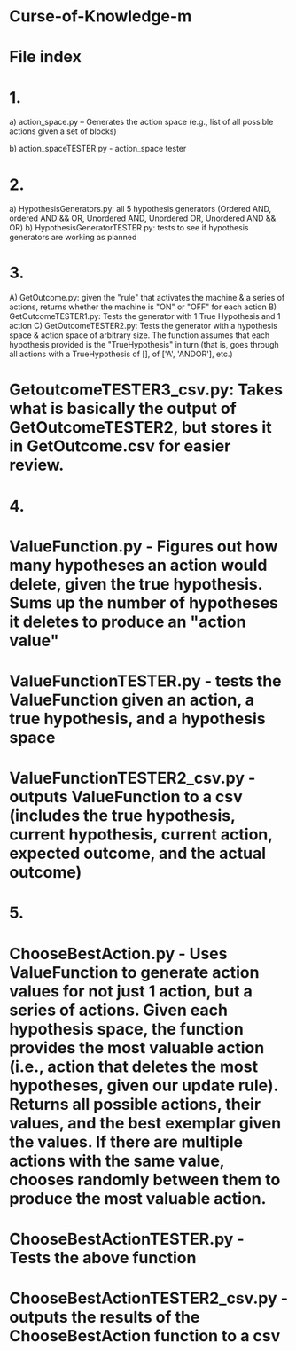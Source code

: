 # Curse-of-Knowledge-m
# File index

# 1.
a) action_space.py – Generates the action space (e.g., list of all possible actions given a set of blocks)
  
b) action_spaceTESTER.py - action_space tester

# 2. 
a) HypothesisGenerators.py: all 5 hypothesis generators (Ordered AND, ordered AND && OR, Unordered AND, Unordered OR, Unordered AND &&                                OR)
b) HypothesisGeneratorTESTER.py: tests to see if hypothesis generators are working as planned

# 3. 
A) GetOutcome.py: given the "rule" that activates the machine & a series of actions, returns whether the machine is "ON" or "OFF" for                       each action
B) GetOutcomeTESTER1.py: Tests the generator with 1 True Hypothesis and 1 action
C) GetOutcomeTESTER2.py: Tests the generator with a hypothesis space & action space of arbitrary size. The function assumes that each                                hypothesis provided is the "TrueHypothesis" in turn (that is, goes through all actions with a TrueHypothesis of                            [], of ['A', 'ANDOR'], etc.)
  # GetoutcomeTESTER3_csv.py: Takes what is basically the output of GetOutcomeTESTER2, but stores it in GetOutcome.csv for easier review.

# 4. 
  # ValueFunction.py - Figures out how many hypotheses an action would delete, given the true hypothesis. Sums up the number of hypotheses                        it deletes to produce an "action value" 
  # ValueFunctionTESTER.py - tests the ValueFunction given an action, a true hypothesis, and a hypothesis space
  # ValueFunctionTESTER2_csv.py - outputs ValueFunction to a csv (includes the true hypothesis, current hypothesis, current action,                                          expected outcome, and the actual outcome)
  
# 5. 
  # ChooseBestAction.py - Uses ValueFunction to generate action values for not just 1 action, but a series of actions. Given each                                   hypothesis space, the function provides the most valuable action (i.e., action that deletes the most hypotheses,                           given our update rule). Returns all possible actions, their values, and the best exemplar given the values. If                             there are multiple actions with the same value, chooses randomly between them to produce the most valuable                                 action.
  # ChooseBestActionTESTER.py - Tests the above function
  # ChooseBestActionTESTER2_csv.py - outputs the results of the ChooseBestAction function to a csv


